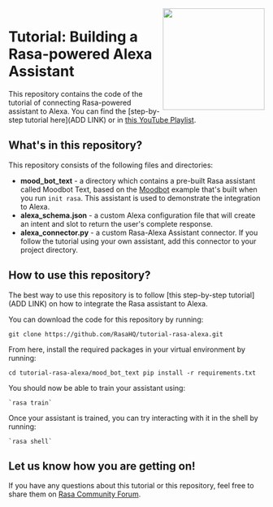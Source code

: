 <img src="square-logo.svg" width=200 height=200 align="right">

# Tutorial: Building a Rasa-powered Alexa Assistant

This repository contains the code of the tutorial of connecting Rasa-powered assistant to Alexa. You can find the [step-by-step tutorial here](ADD LINK) or in [this YouTube Playlist](https://www.youtube.com/playlist?list=PL75e0qA87dlGBbO8rWacgq9ejr5stsGnh).

## What's in this repository?

This repository consists of the following files and directories:  
- **mood_bot_text** - a directory which contains a pre-built Rasa assistant called Moodbot Text, based on the [Moodbot](https://github.com/RasaHQ/rasa/tree/master/examples/moodbot) example that's built when you run `init rasa`. This assistant is used to demonstrate the integration to Alexa.
- **alexa_schema.json** - a custom Alexa configuration file that will create an intent and slot to return the user's complete response.
- **alexa_connector.py** - a custom Rasa-Alexa Assistant connector. If you follow the tutorial using your own assistant, add this connector to your project directory.

## How to use this repository?

The best way to use this repository is to follow [this step-by-step tutorial](ADD LINK) on how to integrate the Rasa assistant to Alexa. 

You can download the code for this repository by running:

`git clone https://github.com/RasaHQ/tutorial-rasa-alexa.git`

From here, install the required packages in your virtual environment by running:

 `cd tutorial-rasa-alexa/mood_bot_text
 pip install -r requirements.txt`

You should now be able to train your assistant using:

	`rasa train`

Once your assistant is trained, you can try interacting with it in the shell by running: 

	`rasa shell`


## Let us know how you are getting on!

If you have any questions about this tutorial or this repository, feel free to share them on [Rasa Community Forum](https://forum.rasa.com). 
